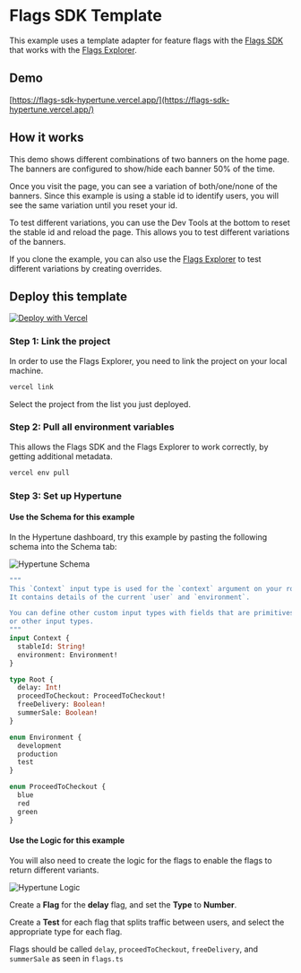 # Flags SDK Template

This example uses a template adapter for feature flags with the [Flags SDK](https://flags-sdk.dev) that works with the [Flags Explorer](https://vercel.com/docs/feature-flags/flags-explorer).

## Demo

[https://flags-sdk-hypertune.vercel.app/](https://flags-sdk-hypertune.vercel.app/)

## How it works

This demo shows different combinations of two banners on the home page.
The banners are configured to show/hide each banner 50% of the time.

Once you visit the page, you can see a variation of both/one/none of the banners.
Since this example is using a stable id to identify users, you will see the same variation until you reset your id.

To test different variations, you can use the Dev Tools at the bottom to reset the stable id and reload the page.
This allows you to test different variations of the banners.

If you clone the example, you can also use the [Flags Explorer](https://vercel.com/docs/workflow-collaboration/feature-flags/using-vercel-toolbar) to test different variations by creating overrides.

## Deploy this template

[![Deploy with Vercel](https://vercel.com/button)](https://vercel.com/new/clone?repository-url=https%3A%2F%2Fgithub.com%2Fvercel%2Fexamples%2Ftree%2Fmain%2Fflags-sdk%2Fhypertune&env=FLAGS_SECRET&envDescription=The+FLAGS_SECRET+will+be+used+by+the+Flags+Explorer+to+securely+overwrite+feature+flags.+Must+be+32+random+bytes%2C+base64-encoded.+Use+the+generated+value+or+set+your+own.&envLink=https%3A%2F%2Fvercel.com%2Fdocs%2Fworkflow-collaboration%2Ffeature-flags%2Fsupporting-feature-flags%23flags_secret-environment-variable&project-name=flags-sdk-hypertune&repository-name=flags-sdk-hypertune)

### Step 1: Link the project

In order to use the Flags Explorer, you need to link the project on your local machine.

```bash
vercel link
```

Select the project from the list you just deployed.

### Step 2: Pull all environment variables

This allows the Flags SDK and the Flags Explorer to work correctly, by getting additional metadata.

```bash
vercel env pull
```

### Step 3: Set up Hypertune

#### Use the Schema for this example

In the Hypertune dashboard, try this example by pasting the following schema into the Schema tab:

![Hypertune Schema](https://cdn.zappy.app/c52947e955bb0dbe1ff8bb6ef36c82d7.png)

```graphql
"""
This `Context` input type is used for the `context` argument on your root field.
It contains details of the current `user` and `environment`.

You can define other custom input types with fields that are primitives, enums
or other input types.
"""
input Context {
  stableId: String!
  environment: Environment!
}

type Root {
  delay: Int!
  proceedToCheckout: ProceedToCheckout!
  freeDelivery: Boolean!
  summerSale: Boolean!
}

enum Environment {
  development
  production
  test
}

enum ProceedToCheckout {
  blue
  red
  green
}
```

#### Use the Logic for this example

You will also need to create the logic for the flags to enable the flags to return different variants.

![Hypertune Logic](https://cdn.zappy.app/4c4f45a4d402e23b1802b3d506019049.png)

Create a **Flag** for the **delay** flag, and set the **Type** to **Number**.

Create a **Test** for each flag that splits traffic between users, and select the appropriate type for each flag.

Flags should be called `delay`, `proceedToCheckout`, `freeDelivery`, and `summerSale` as seen in `flags.ts`
